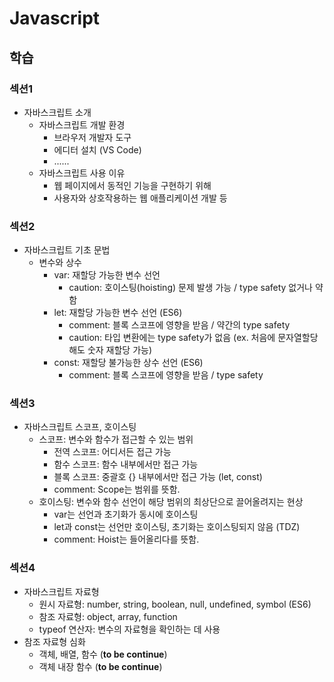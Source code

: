 # Javascript
## 학습
### 섹션1
- 자바스크립트 소개
    - 자바스크립트 개발 환경
        - 브라우저 개발자 도구
        - 에디터 설치 (VS Code)
        - ......
    - 자바스크립트 사용 이유
        - 웹 페이지에서 동적인 기능을 구현하기 위해
        * 사용자와 상호작용하는 웹 애플리케이션 개발 등
### 섹션2
- 자바스크립트 기초 문법
    - 변수와 상수
        - var: 재할당 가능한 변수 선언
            - caution: 호이스팅(hoisting) 문제 발생 가능 / type safety 없거나 약함
        - let: 재할당 가능한 변수 선언 (ES6)
            - comment: 블록 스코프에 영향을 받음 / 약간의 type safety
            - caution: 타입 변환에는 type safety가 없음 (ex. 처음에 문자열할당해도 숫자 재할당 가능)
        - const: 재할당 불가능한 상수 선언 (ES6)
            - comment: 블록 스코프에 영향을 받음 / type safety
### 섹션3
- 자바스크립트 스코프, 호이스팅
    - 스코프: 변수와 함수가 접근할 수 있는 범위
        - 전역 스코프: 어디서든 접근 가능
        - 함수 스코프: 함수 내부에서만 접근 가능
        - 블록 스코프: 중괄호 {} 내부에서만 접근 가능 (let, const)
        - comment: Scope는 범위를 뜻함.
    - 호이스팅: 변수와 함수 선언이 해당 범위의 최상단으로 끌어올려지는 현상
        - var는 선언과 초기화가 동시에 호이스팅
        - let과 const는 선언만 호이스팅, 초기화는 호이스팅되지 않음 (TDZ)
        - comment: Hoist는 들어올리다를 뜻함.
### 섹션4
- 자바스크립트 자료형
    - 원시 자료형: number, string, boolean, null, undefined, symbol (ES6)
    - 참조 자료형: object, array, function
    - typeof 연산자: 변수의 자료형을 확인하는 데 사용
- 참조 자료형 심화
    - 객체, 배열, 함수 (**to be continue**)
    - 객체 내장 함수 (**to be continue**)